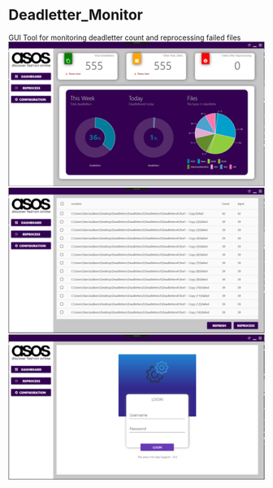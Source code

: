 # Deadletter_Monitor
GUI Tool for monitoring deadletter count and reprocessing failed files
![](images/1.png)
![](images/2.png)
![](images/3.png)
